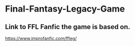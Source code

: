 # Final-Fantasy-Legacy-Game

## Link to FFL Fanfic the game is based on.

https://www.improfanfic.com/ffleg/
